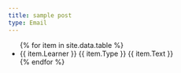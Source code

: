 ```yaml
---
title: sample post
type: Email
---
```


<ul>
{% for item in site.data.table %}
  <li>
      {{ item.Learner }}
      {{ item.Type }}
      {{ item.Text }}
  </li>
{% endfor %}
</ul>
